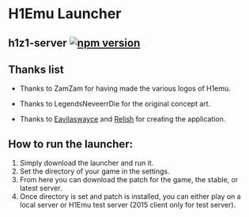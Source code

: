 # H1Emu Launcher

## h1z1-server [![npm version](http://img.shields.io/npm/v/h1z1-server.svg?style=flat)](https://npmjs.org/package/h1z1-server "View this project on npm")

## Thanks list

- Thanks to ZamZam for having made the various logos of H1emu.

- Thanks to LegendsNeveerrDie for the original concept art.

- Thanks to [Eavilaswayce](https://github.com/Eavilaswayce) and [Relish](https://github.com/aarongarnerm) for creating the application.

## How to run the launcher:

1. Simply download the launcher and run it.
1. Set the directory of your game in the settings.
1. From here you can download the patch for the game, the stable, or latest server.
1. Once directory is set and patch is installed, you can either play on a local server or H1Emu test server (2015 client only for test server).
